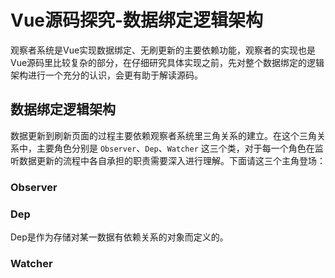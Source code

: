 # Vue源码探究-数据绑定逻辑架构

观察者系统是Vue实现数据绑定、无刷更新的主要依赖功能，观察者的实现也是Vue源码里比较复杂的部分，在仔细研究具体实现之前，先对整个数据绑定的逻辑架构进行一个充分的认识，会更有助于解读源码。

## 数据绑定逻辑架构
数据更新到刷新页面的过程主要依赖观察者系统里三角关系的建立。在这个三角关系中，主要角色分别是 `Observer`、`Dep`、`Watcher` 这三个类，对于每一个角色在监听数据更新的流程中各自承担的职责需要深入进行理解。下面请这三个主角登场：

### Observer

### Dep
Dep是作为存储对某一数据有依赖关系的对象而定义的。


### Watcher